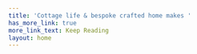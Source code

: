 ```yaml
---
title: 'Cottage life & bespoke crafted home makes '
has_more_link: true
more_link_text: Keep Reading
layout: home
---
```

